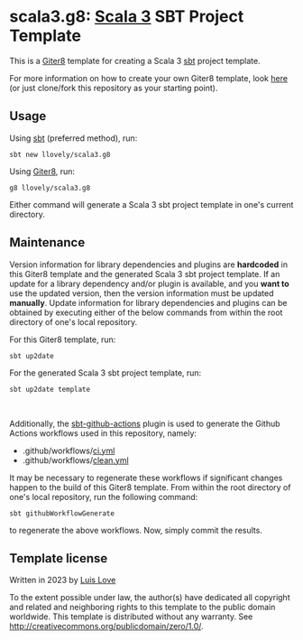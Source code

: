 scala3.g8: [Scala 3] SBT Project Template
===================
This is a [Giter8][g8] template for creating a Scala 3 [sbt] project template.

For more information on how to create your own Giter8 template, look
[here][g8-template] (or just clone/fork this repository as your starting point).


Usage
-------------------
Using [sbt][sbt-usage] (preferred method), run:
```
sbt new llovely/scala3.g8
```
Using [Giter8][g8-usage], run:
```
g8 llovely/scala3.g8
```
Either command will generate a Scala 3 sbt project template in one's current
directory.


Maintenance
-------------------
Version information for library dependencies and plugins are **hardcoded** in
this Giter8 template and the generated Scala 3 sbt project template. If an
update for a library dependency and/or plugin is available, and you
**want to** use the updated version, then the version information must be
updated **manually**. Update information for library dependencies and plugins
can be obtained by executing either of the below commands from within the root
directory of one's local repository.

For this Giter8 template, run:
```
sbt up2date
```

For the generated Scala 3 sbt project template, run:
```
sbt up2date template
```

<br/>

Additionally, the [sbt-github-actions] plugin is used to generate the
Github Actions workflows used in this repository, namely:

- .github/workflows/[ci.yml](.github/workflows/ci.yml)
- .github/workflows/[clean.yml](.github/workflows/clean.yml)

It may be necessary to
regenerate these workflows if significant changes happen to the build of this
Giter8 template. From within the root directory of one's local repository, run
the following command:
```
sbt githubWorkflowGenerate
```
to regenerate the above workflows.
Now, simply commit the results.


Template license
-------------------
Written in 2023 by [Luis Love]

To the extent possible under law, the author(s) have dedicated all copyright
and related and neighboring rights to this template to the public domain
worldwide. This template is distributed without any warranty. See
<http://creativecommons.org/publicdomain/zero/1.0/>.


[g8]: https://www.foundweekends.org/giter8/
[g8-usage]: https://www.foundweekends.org/giter8/usage.html
[g8-template]: https://www.foundweekends.org/giter8/template.html
[sbt]: https://www.scala-sbt.org/
[sbt-usage]: https://www.scala-sbt.org/1.x/docs/sbt-new-and-Templates.html
[sbt-github-actions]: https://github.com/sbt/sbt-github-actions
[Scala 3]: https://www.scala-lang.org/
[Luis Love]: https://github.com/llovely/
